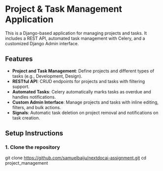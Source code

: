 # Project & Task Management Application

This is a Django-based application for managing projects and tasks. It includes a REST API, automated task management with Celery, and a customized Django Admin interface.

## Features

- **Project and Task Management**: Define projects and different types of tasks (e.g., Development, Design).
- **RESTful API**: CRUD endpoints for projects and tasks with filtering support.
- **Automated Tasks**: Celery automatically marks tasks as overdue and handles notifications.
- **Custom Admin Interface**: Manage projects and tasks with inline editing, filters, and bulk actions.
- **Signals**: Automatic task deletion on project removal and notifications on task creation.

## Setup Instructions

### 1. Clone the repository


git clone https://github.com/samuelbaiju/nextdocai-assignment.git
cd project_management